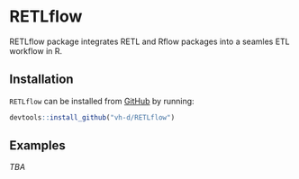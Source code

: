 
<!-- README.md is generated from README.Rmd. Please edit that file -->

# RETLflow

<!-- badges: start -->

<!-- badges: end -->

RETLflow package integrates RETL and Rflow packages into a seamles ETL
workflow in R.

## Installation

`RETLflow` can be installed from [GitHub](https://github.com/vh-d/RETL)
by running:

``` r
devtools::install_github("vh-d/RETLflow")
```

## Examples

*TBA*
